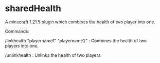 # sharedHealth
A minecraft 1.21.5 plugin which combines the health of two player into one.

Commands:

 /linkhealth "playername1" "playername2" : Combines the health of two players into one.
 
 /unlinkhealth : Unlinks the health of two players.
  
